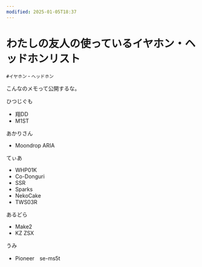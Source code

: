 ```yaml
---
modified: 2025-01-05T18:37
---
```

# わたしの友人の使っているイヤホン・ヘッドホンリスト

`#イヤホン・ヘッドホン`

こんなのメモって公開するな。

ひつじぐも

- 翔DD  
- M1ST  

あかりさん

- Moondrop ARIA

てぃあ

- WHP01K  
- Co-Donguri  
- SSR  
- Sparks  
- NekoCake  
- TWS03R  

あるどら

- Make2  
- KZ ZSX  

うみ

- Pioneer　se-ms5t